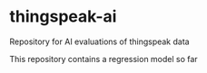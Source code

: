 # thingspeak-ai
Repository for AI evaluations of thingspeak data

This repository contains a regression model so far 